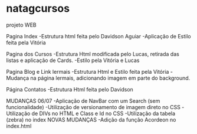 # natagcursos
projeto WEB

Pagina Index
-Estrutura html feita pelo Davidson Aguiar
-Aplicação de Estilo feita pela Vitória

Pagina dos Cursos
-Estrutura Html modificada pelo Lucas, retirada das listas e aplicação de Cards.
-Estilo pela Vitória e Lucas

Pagina Blog e Link lermais
-Estrutura Html e Estilo feita pela Vitória
-Mudança na página lermais, adicionando imagem em parte do background.

Página Contatos
-Estrutura Html feita pelo Davidson

MUDANÇAS 06/07
-Aplicação de NavBar com um Search (sem funcionalidade)
-Utilização de versionamento de imagem direto no CSS
-Utilização de DIVs no HTML e Class e Id no CSS
-Utilização da tabela (zebra) no index
 NOVAS MUDANÇAS
 -Adição da função Acordeon no index.html



